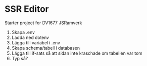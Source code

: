 # SSR Editor

Starter project for DV1677 JSRamverk

1. Skapa .env
2. Ladda ned dotenv
3. Lägga till variabel i .env
4. Skapa schema/tabell i databasen
5. Lägga till if-sats så att sidan inte kraschade om tabellen var tom
6. Typ så?
